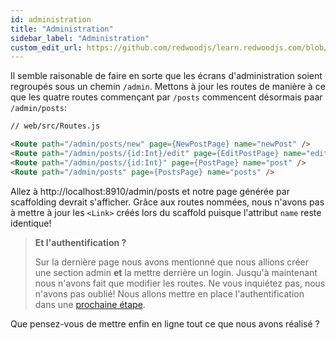 ```yaml
---
id: administration
title: "Administration"
sidebar_label: "Administration"
custom_edit_url: https://github.com/redwoodjs/learn.redwoodjs.com/blob/main/README_TRANSLATION_GUIDE.md
---
```


Il semble raisonable de faire en sorte que les écrans d'administration soient regroupés sous un chemin `/admin`. Mettons à jour les routes de manière à ce que les quatre routes commençant par `/posts` commencent désormais paar `/admin/posts`:

```html
// web/src/Routes.js

<Route path="/admin/posts/new" page={NewPostPage} name="newPost" />
<Route path="/admin/posts/{id:Int}/edit" page={EditPostPage} name="editPost" />
<Route path="/admin/posts/{id:Int}" page={PostPage} name="post" />
<Route path="/admin/posts" page={PostsPage} name="posts" />
```

Allez à http://localhost:8910/admin/posts et notre page générée par scaffolding devrait s'afficher. Grâce aux routes nommées, nous n'avons pas à mettre à jour les `<Link>` créés lors du scaffold puisque l'attribut `name` reste identique!

> **Et l'authentification ?**
> 
> Sur la dernière page nous avons mentionné que nous allions créer une section admin **et** la mettre derrière un login. Jusqu'à maintenant nous n'avons fait que modifier les routes. Ne vous inquiétez pas, nous n'avons pas oublié! Nous allons mettre en place l'authentification dans une [prochaine étape](./authentication).

Que pensez-vous de mettre enfin en ligne tout ce que nous avons réalisé ?
